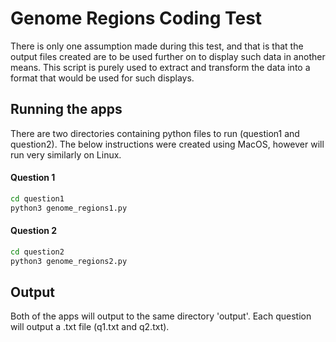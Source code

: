 # Genome Regions Coding Test

There is only one assumption made during this test, and that is that the output files created are to be used further on to display such data in another means. This script is purely used to extract and transform the data into a format that would be used for such displays.

## Running the apps

There are two directories containing python files to run (question1 and question2). The below instructions were created using MacOS, however will run very similarly on Linux.

#### Question 1

```bash
cd question1
python3 genome_regions1.py
```

#### Question 2

```bash
cd question2
python3 genome_regions2.py
```
## Output

Both of the apps will output to the same directory 'output'. Each question will output a .txt file (q1.txt and q2.txt).

